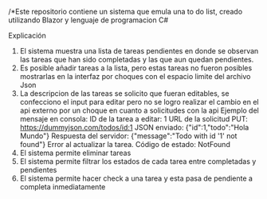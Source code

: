 /*Este repositorio contiene un sistema que emula una to do list, creado utilizando Blazor y lenguaje de programacion C#

Explicación
1. El sistema muestra una lista de tareas pendientes en donde se observan las tareas que han sido completadas y las que aun quedan pendientes.
2. Es posible añadir tareas a la lista, pero estas tareas no fueron posibles mostrarlas en la interfaz por choques con el espacio limite del archivo Json
3. La descripcion de las tareas se solicito que fueran editables, se confecciono el input para editar pero no se logro realizar el cambio en el api externo por un choque en cuanto a solicitudes con la api
Ejemplo del mensaje en consola:
   ID de la tarea a editar: 1
   URL de la solicitud PUT: https://dummyjson.com/todos/id:1
   JSON enviado: {"id":1,"todo":"Hola Mundo"}
   Respuesta del servidor: {"message":"Todo with id '1' not found"}
   Error al actualizar la tarea. Código de estado: NotFound
4. El sistema permite eliminar tareas
5. El sistema permite filtrar los estados de cada tarea entre completadas y pendientes
6. El sistema permite hacer check a una tarea y esta pasa de pendiente a completa inmediatamente

